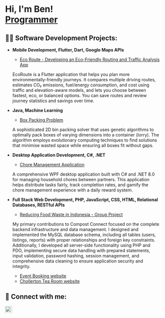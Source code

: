 <h1>Hi, I'm Ben! <br/><a href="https://github.com/BenHex1">Programmer</a></h1>

<h2>👨‍💻 Software Development Projects:</h2>

- <b>Mobile Development, Flutter, Dart, Google Maps APIs</b>
  - [Eco Route - Developing an Eco-Friendly Routing and Traffic Analysis App](https://github.com/BenHex1/Dissertation)
  <p>EcoRoute is a Flutter application that helps you plan more environmentally-friendly journeys. It compares multiple driving routes, estimates CO₂ emissions, fuel/energy consumption, and cost using traffic and elevation-aware models, and lets you choose between fastest, eco, or balanced options. You can save routes and review journey statistics and savings over time. <p>
- <b>Java, Machine Learning</b>
  - [Box Packing Problem](https://github.com/BenHex1/Evolutionary-Computing-BoxPacking-Problem-Java)
  <p>A sophisticated 2D bin packing solver that uses genetic algorithms to optimally pack boxes of varying dimensions into a container (lorry). The algorithm employs evolutionary computing techniques to find solutions that minimise wasted space while ensuring all boxes fit without gaps.</p>
- <b>Desktop Application Development, C#, .NET</b>
  - [Chore Management Application](https://github.com/BenHex1/Chore-Management-application)
  <p>A comprehensive WPF desktop application built with C# and .NET 8.0 for managing household chores between partners. This application helps distribute tasks fairly, track completion rates, and gamify the chore management experience with a daily reward system.</p>
- <b>Full Stack Web Development, PHP, JavaScript, CSS, HTML, Relational Databases, RESTful APIs</b>
  - [Reducing Food Waste in Indonesia - Group Project](https://github.com/NikkHubThe1st/Team-Project-and-Professionalism---Project)
  <p>My primary contributions to Compost Connect focused on the complete backend infrastructure and data management. I designed and implemented the MySQL database schema, including all tables (users, listings, reports) with proper relationships and foreign key constraints. Additionally, I developed all server-side functionality using PHP and PDO, implementing secure data handling with prepared statements, input validation, password hashing, session management, and comprehensive data cleaning to ensure application security and integrity.</p>
  
  - [Event Booking website](https://github.com/BenHex1/Website---Event-Booking)
  - [Chollerton Tea Room website](https://github.com/BenHex1/Website-for-Tea-Room)

<h2> 🤳 Connect with me:</h2>

[<img align="left" alt="Ben | LinkedIn" width="22px" src="https://cdn.jsdelivr.net/npm/simple-icons@v3/icons/linkedin.svg" />][linkedin]

[linkedin]: https://www.linkedin.com/in/ben-hugill-842451180/

<!--
**BenHex1/BenHex1** is a ✨ _special_ ✨ repository because its `README.md` (this file) appears on your GitHub profile.

Here are some ideas to get you started:

- 🔭 I’m currently working on ...
- 🌱 I’m currently learning ...
- 👯 I’m looking to collaborate on ...
- 🤔 I’m looking for help with ...
- 💬 Ask me about ...
- 📫 How to reach me: ...
- 😄 Pronouns: ...
- ⚡ Fun fact: ...
-->
